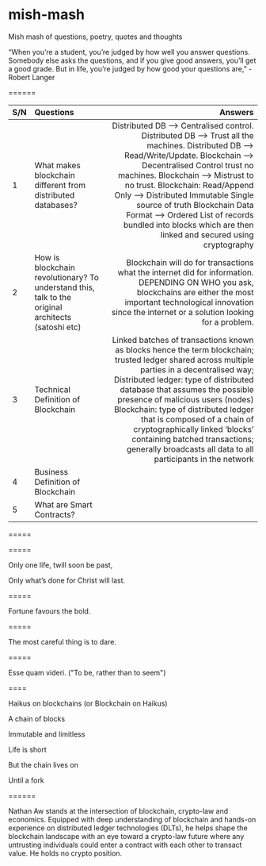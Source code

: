 # mish-mash
Mish mash of questions, poetry, quotes and thoughts

“When you’re a student, you’re judged by how well you answer questions. Somebody else asks the questions, and if you give good answers, you’ll get a good grade. But in life, you’re judged by how good your questions are,” - Robert Langer 

======

| S/N | Questions                                                                                          | Answers  |
| ----|:---------------------------------------------------------------------------------------------------| --------:|
| 1   | What makes blockchain different from distributed databases?                                        | Distributed DB --> Centralised control. Distributed DB --> Trust all the machines. Distributed DB --> Read/Write/Update. Blockchain --> Decentralised Control trust no machines. Blockchain --> Mistrust to no trust. Blockchain: Read/Append Only --> Distributed Immutable Single source of truth Blockchain Data Format --> Ordered List of records bundled into blocks which are then linked and secured using cryptography |
| 2   | How is blockchain revolutionary? To understand this, talk to the original architects (satoshi etc) | Blockchain will do for transactions what the internet did for information. DEPENDING ON WHO you ask, blockchains are either the most important technological innovation since the internet or a solution looking for a problem.         |                  
| 3   | Technical Definition of Blockchain                                                                | Linked batches of transactions known as blocks hence the term blockchain; trusted ledger shared across multiple parties in a decentralised way; Distributed ledger: type of distributed database that assumes the possible presence of malicious users (nodes) Blockchain: type of distributed ledger that is composed of a chain of cryptographically linked ‘blocks’ containing batched transactions; generally broadcasts all data to all participants in the network        |
| 4   | Business Definition of Blockchain                                                                |         |
| 5   | What are Smart Contracts?                                                                          |         |

=====



=====

Only one life, twill soon be past,

Only what’s done for Christ will last.

=====

Fortune favours the bold.

=====

The most careful thing is to dare. 

=====

Esse quam videri. ("To be, rather than to seem")

====

Haikus on blockchains (or Blockchain on Haikus)



A chain of blocks

Immutable and limitless

Life is short

But the chain lives on 

Until a fork

======


Nathan Aw stands at the intersection of blockchain, crypto-law and economics. Equipped with deep understanding of blockchain and hands-on experience on distributed ledger technologies (DLTs), he helps shape the blockchain landscape with an eye toward a crypto-law future where any untrusting individuals could enter a contract with each other to transact value. He holds no crypto position.  


